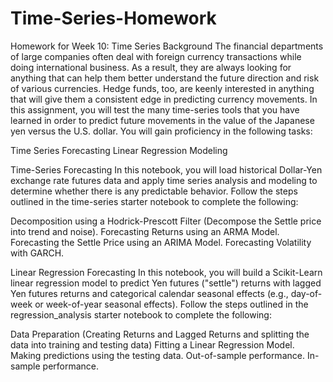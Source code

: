 # Time-Series-Homework
Homework for Week 10: Time Series
Background
The financial departments of large companies often deal with foreign currency transactions while doing international business. As a result, they are always looking for anything that can help them better understand the future direction and risk of various currencies. Hedge funds, too, are keenly interested in anything that will give them a consistent edge in predicting currency movements.
In this assignment, you will test the many time-series tools that you have learned in order to predict future movements in the value of the Japanese yen versus the U.S. dollar.
You will gain proficiency in the following tasks:

Time Series Forecasting
Linear Regression Modeling

Time-Series Forecasting
In this notebook, you will load historical Dollar-Yen exchange rate futures data and apply time series analysis and modeling to determine whether there is any predictable behavior.
Follow the steps outlined in the time-series starter notebook to complete the following:

Decomposition using a Hodrick-Prescott Filter (Decompose the Settle price into trend and noise).
Forecasting Returns using an ARMA Model.
Forecasting the Settle Price using an ARIMA Model.
Forecasting Volatility with GARCH.

Linear Regression Forecasting
In this notebook, you will build a Scikit-Learn linear regression model to predict Yen futures ("settle") returns with lagged Yen futures returns and categorical calendar seasonal effects (e.g., day-of-week or week-of-year seasonal effects).
Follow the steps outlined in the regression_analysis starter notebook to complete the following:

Data Preparation (Creating Returns and Lagged Returns and splitting the data into training and testing data)
Fitting a Linear Regression Model.
Making predictions using the testing data.
Out-of-sample performance.
In-sample performance.
